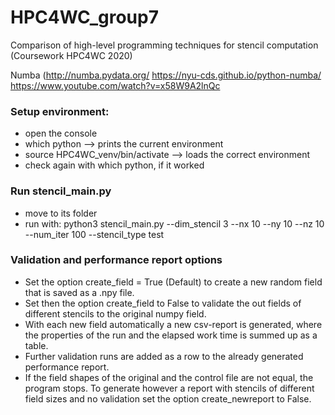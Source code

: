# HPC4WC_group7
Comparison of high-level programming techniques for stencil computation (Coursework HPC4WC 2020)

Numba (http://numba.pydata.org/ 
https://nyu-cds.github.io/python-numba/
https://www.youtube.com/watch?v=x58W9A2lnQc 

### Setup environment:
- open the console
- which python --> prints the current environment
- source HPC4WC_venv/bin/activate --> loads the correct environment
- check again with which python, if it worked

### Run stencil_main.py
- move to its folder
- run with:
python3 stencil_main.py --dim_stencil 3 --nx 10 --ny 10 --nz 10 --num_iter 100 --stencil_type test


### Validation and performance report options
- Set the option create_field = True (Default) to create a new random field that is saved as a .npy file.
- Set then the option create_field to False to validate the out fields of different stencils to the original numpy field.
- With each new field automatically a new csv-report is generated, where the properties of the run and the elapsed work time is summed up as a table.
- Further validation runs are added as a row to the already generated performance report.
- If the field shapes of the original and the control file are not equal, the program stops. To generate however a report with stencils of different field sizes and no validation set the option create_newreport to False. 


  
